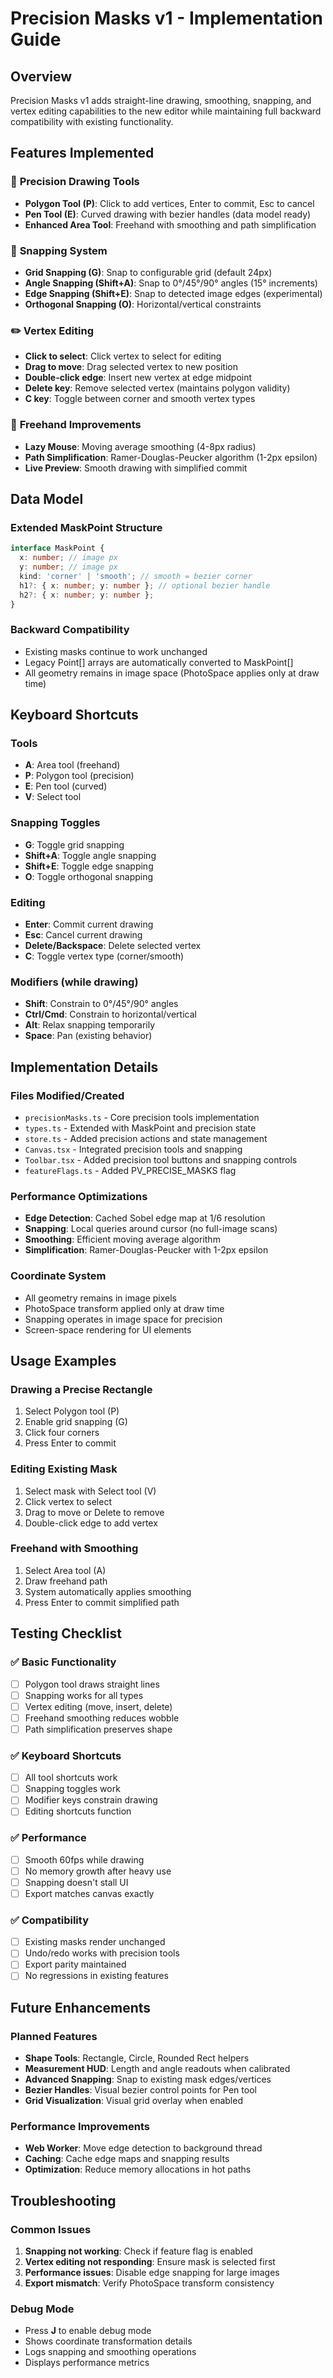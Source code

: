 # Precision Masks v1 - Implementation Guide

## Overview

Precision Masks v1 adds straight-line drawing, smoothing, snapping, and vertex editing capabilities to the new editor while maintaining full backward compatibility with existing functionality.

## Features Implemented

### 🎯 **Precision Drawing Tools**
- **Polygon Tool (P)**: Click to add vertices, Enter to commit, Esc to cancel
- **Pen Tool (E)**: Curved drawing with bezier handles (data model ready)
- **Enhanced Area Tool**: Freehand with smoothing and path simplification

### 🔧 **Snapping System**
- **Grid Snapping (G)**: Snap to configurable grid (default 24px)
- **Angle Snapping (Shift+A)**: Snap to 0°/45°/90° angles (15° increments)
- **Edge Snapping (Shift+E)**: Snap to detected image edges (experimental)
- **Orthogonal Snapping (O)**: Horizontal/vertical constraints

### ✏️ **Vertex Editing**
- **Click to select**: Click vertex to select for editing
- **Drag to move**: Drag selected vertex to new position
- **Double-click edge**: Insert new vertex at edge midpoint
- **Delete key**: Remove selected vertex (maintains polygon validity)
- **C key**: Toggle between corner and smooth vertex types

### 🎨 **Freehand Improvements**
- **Lazy Mouse**: Moving average smoothing (4-8px radius)
- **Path Simplification**: Ramer-Douglas-Peucker algorithm (1-2px epsilon)
- **Live Preview**: Smooth drawing with simplified commit

## Data Model

### Extended MaskPoint Structure
```typescript
interface MaskPoint {
  x: number; // image px
  y: number; // image px
  kind: 'corner' | 'smooth'; // smooth = bezier corner
  h1?: { x: number; y: number }; // optional bezier handle
  h2?: { x: number; y: number };
}
```

### Backward Compatibility
- Existing masks continue to work unchanged
- Legacy Point[] arrays are automatically converted to MaskPoint[]
- All geometry remains in image space (PhotoSpace applies only at draw time)

## Keyboard Shortcuts

### Tools
- **A**: Area tool (freehand)
- **P**: Polygon tool (precision)
- **E**: Pen tool (curved)
- **V**: Select tool

### Snapping Toggles
- **G**: Toggle grid snapping
- **Shift+A**: Toggle angle snapping
- **Shift+E**: Toggle edge snapping
- **O**: Toggle orthogonal snapping

### Editing
- **Enter**: Commit current drawing
- **Esc**: Cancel current drawing
- **Delete/Backspace**: Delete selected vertex
- **C**: Toggle vertex type (corner/smooth)

### Modifiers (while drawing)
- **Shift**: Constrain to 0°/45°/90° angles
- **Ctrl/Cmd**: Constrain to horizontal/vertical
- **Alt**: Relax snapping temporarily
- **Space**: Pan (existing behavior)

## Implementation Details

### Files Modified/Created
- `precisionMasks.ts` - Core precision tools implementation
- `types.ts` - Extended with MaskPoint and precision state
- `store.ts` - Added precision actions and state management
- `Canvas.tsx` - Integrated precision tools and snapping
- `Toolbar.tsx` - Added precision tool buttons and snapping controls
- `featureFlags.ts` - Added PV_PRECISE_MASKS flag

### Performance Optimizations
- **Edge Detection**: Cached Sobel edge map at 1/6 resolution
- **Snapping**: Local queries around cursor (no full-image scans)
- **Smoothing**: Efficient moving average algorithm
- **Simplification**: Ramer-Douglas-Peucker with 1-2px epsilon

### Coordinate System
- All geometry remains in image pixels
- PhotoSpace transform applied only at draw time
- Snapping operates in image space for precision
- Screen-space rendering for UI elements

## Usage Examples

### Drawing a Precise Rectangle
1. Select Polygon tool (P)
2. Enable grid snapping (G)
3. Click four corners
4. Press Enter to commit

### Editing Existing Mask
1. Select mask with Select tool (V)
2. Click vertex to select
3. Drag to move or Delete to remove
4. Double-click edge to add vertex

### Freehand with Smoothing
1. Select Area tool (A)
2. Draw freehand path
3. System automatically applies smoothing
4. Press Enter to commit simplified path

## Testing Checklist

### ✅ **Basic Functionality**
- [ ] Polygon tool draws straight lines
- [ ] Snapping works for all types
- [ ] Vertex editing (move, insert, delete)
- [ ] Freehand smoothing reduces wobble
- [ ] Path simplification preserves shape

### ✅ **Keyboard Shortcuts**
- [ ] All tool shortcuts work
- [ ] Snapping toggles work
- [ ] Modifier keys constrain drawing
- [ ] Editing shortcuts function

### ✅ **Performance**
- [ ] Smooth 60fps while drawing
- [ ] No memory growth after heavy use
- [ ] Snapping doesn't stall UI
- [ ] Export matches canvas exactly

### ✅ **Compatibility**
- [ ] Existing masks render unchanged
- [ ] Undo/redo works with precision tools
- [ ] Export parity maintained
- [ ] No regressions in existing features

## Future Enhancements

### Planned Features
- **Shape Tools**: Rectangle, Circle, Rounded Rect helpers
- **Measurement HUD**: Length and angle readouts when calibrated
- **Advanced Snapping**: Snap to existing mask edges/vertices
- **Bezier Handles**: Visual bezier control points for Pen tool
- **Grid Visualization**: Visual grid overlay when enabled

### Performance Improvements
- **Web Worker**: Move edge detection to background thread
- **Caching**: Cache edge maps and snapping results
- **Optimization**: Reduce memory allocations in hot paths

## Troubleshooting

### Common Issues
1. **Snapping not working**: Check if feature flag is enabled
2. **Vertex editing not responding**: Ensure mask is selected first
3. **Performance issues**: Disable edge snapping for large images
4. **Export mismatch**: Verify PhotoSpace transform consistency

### Debug Mode
- Press **J** to enable debug mode
- Shows coordinate transformation details
- Logs snapping and smoothing operations
- Displays performance metrics
